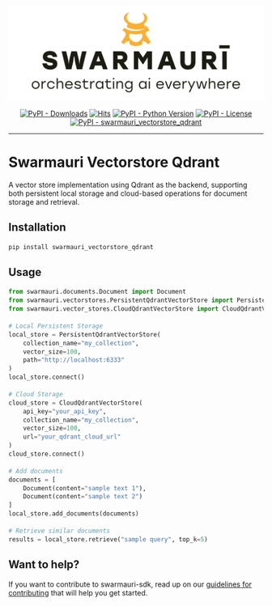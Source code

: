 
![Swarmauri Logo](https://github.com/swarmauri/swarmauri-sdk/blob/3d4d1cfa949399d7019ae9d8f296afba773dfb7f/assets/swarmauri.brand.theme.svg)

<p align="center">
    <a href="https://pypi.org/project/swarmauri_vectorstore_qdrant/">
        <img src="https://img.shields.io/pypi/dm/swarmauri_vectorstore_qdrant" alt="PyPI - Downloads"/></a>
    <a href="https://hits.sh/github.com/swarmauri/swarmauri-sdk/tree/master/pkgs/community/swarmauri_vectorstore_qdrant/">
        <img alt="Hits" src="https://hits.sh/github.com/swarmauri/swarmauri-sdk/tree/master/pkgs/community/swarmauri_vectorstore_qdrant.svg"/></a>
    <a href="https://pypi.org/project/swarmauri_vectorstore_qdrant/">
        <img src="https://img.shields.io/pypi/pyversions/swarmauri_vectorstore_qdrant" alt="PyPI - Python Version"/></a>
    <a href="https://pypi.org/project/swarmauri_vectorstore_qdrant/">
        <img src="https://img.shields.io/pypi/l/swarmauri_vectorstore_qdrant" alt="PyPI - License"/></a>
    <a href="https://pypi.org/project/swarmauri_vectorstore_qdrant/">
        <img src="https://img.shields.io/pypi/v/swarmauri_vectorstore_qdrant?label=swarmauri_vectorstore_qdrant&color=green" alt="PyPI - swarmauri_vectorstore_qdrant"/></a>
</p>

---

# Swarmauri Vectorstore Qdrant

A vector store implementation using Qdrant as the backend, supporting both persistent local storage and cloud-based operations for document storage and retrieval.

## Installation

```bash
pip install swarmauri_vectorstore_qdrant
```

## Usage

```python
from swarmauri.documents.Document import Document
from swarmauri.vectorstores.PersistentQdrantVectorStore import PersistentQdrantVectorStore
from swarmauri.vector_stores.CloudQdrantVectorStore import CloudQdrantVectorStore

# Local Persistent Storage
local_store = PersistentQdrantVectorStore(
    collection_name="my_collection",
    vector_size=100,
    path="http://localhost:6333"
)
local_store.connect()

# Cloud Storage
cloud_store = CloudQdrantVectorStore(
    api_key="your_api_key",
    collection_name="my_collection",
    vector_size=100,
    url="your_qdrant_cloud_url"
)
cloud_store.connect()

# Add documents
documents = [
    Document(content="sample text 1"),
    Document(content="sample text 2")
]
local_store.add_documents(documents)

# Retrieve similar documents
results = local_store.retrieve("sample query", top_k=5)
```

## Want to help?

If you want to contribute to swarmauri-sdk, read up on our [guidelines for contributing](https://github.com/swarmauri/swarmauri-sdk/blob/master/contributing.md) that will help you get started.

